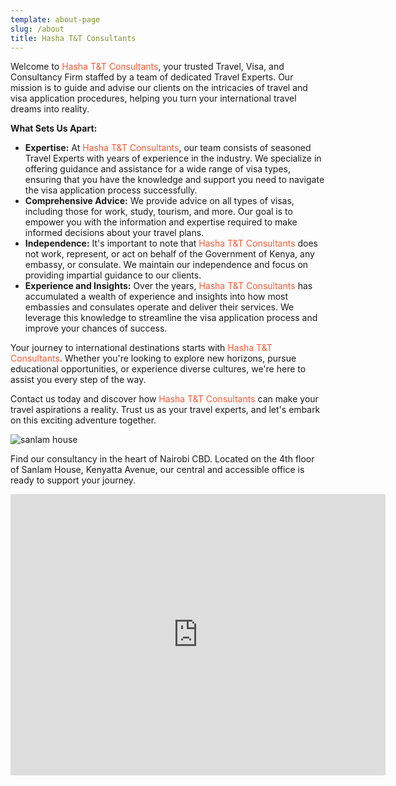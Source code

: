 ```yaml
---
template: about-page
slug: /about
title: Hasha T&T Consultants
---
```



Welcome to <span style="color: #FF5733;">Hasha T&T Consultants</span>, your trusted Travel, Visa, and Consultancy Firm staffed by a team of dedicated Travel Experts. Our mission is to guide and advise our clients on the intricacies of travel and visa application procedures, helping you turn your international travel dreams into reality.

**What Sets Us Apart:**

* **Expertise:** At <span style="color: #FF5733;">Hasha T&T Consultants</span>, our team consists of seasoned Travel Experts with years of experience in the industry. We specialize in offering guidance and assistance for a wide range of visa types, ensuring that you have the knowledge and support you need to navigate the visa application process successfully.
* **Comprehensive Advice:** We provide advice on all types of visas, including those for work, study, tourism, and more. Our goal is to empower you with the information and expertise required to make informed decisions about your travel plans.
* **Independence:** It's important to note that <span style="color: #FF5733;">Hasha T&T Consultants</span> does not work, represent, or act on behalf of the Government of Kenya, any embassy, or consulate. We maintain our independence and focus on providing impartial guidance to our clients.
* **Experience and Insights:** Over the years, <span style="color: #FF5733;">Hasha T&T Consultants</span> has accumulated a wealth of experience and insights into how most embassies and consulates operate and deliver their services. We leverage this knowledge to streamline the visa application process and improve your chances of success.

Your journey to international destinations starts with <span style="color: #FF5733;">Hasha T&T Consultants</span>. Whether you're looking to explore new horizons, pursue educational opportunities, or experience diverse cultures, we're here to assist you every step of the way.

Contact us today and discover how <span style="color: #FF5733;">Hasha T&T Consultants</span> can make your travel aspirations a reality. Trust us as your travel experts, and let's embark on this exciting adventure together.



![sanlam house](/assets/4.jpg "Sanlam House")

Find our consultancy in the heart of Nairobi CBD. Located on the 4th floor of Sanlam House, Kenyatta Avenue, our central and accessible office is ready to support your journey.

<iframe src="https://www.google.com/maps/embed?pb=!1m18!1m12!1m3!1d3988.815906700383!2d36.819589575059304!3d-1.2843803356242165!2m3!1f0!2f0!3f0!3m2!1i1024!2i768!4f13.1!3m3!1m2!1s0x182f10d65f5df39d%3A0x93c7656f3e344c6e!2sSanlam%20House!5e0!3m2!1sen!2ske!4v1692961896446!5m2!1sen!2ske" width="600" height="450" style="border:0;" allowfullscreen="" loading="lazy" referrerpolicy="no-referrer-when-downgrade"></iframe>